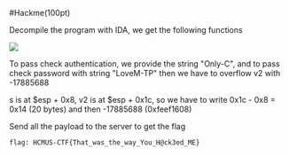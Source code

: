 #Hackme(100pt)

Decompile the program with IDA, we get the following functions

![](disass.png)

To pass check authentication, we provide the string "Only-C", and to pass check password with string "LoveM-TP" then we have to overflow v2 with -17885688

s is at $esp + 0x8, v2 is at $esp + 0x1c, so we have to write 0x1c - 0x8 = 0x14 (20 bytes) and then -17885688 (0xfeef1608)

Send all the payload to the server to get the flag
    
    flag: HCMUS-CTF{That_was_the_way_You_H@ck3ed_ME}

